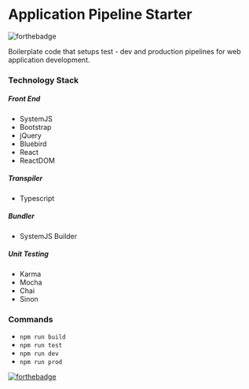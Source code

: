 # Application Pipeline Starter

![forthebadge](http://forthebadge.com/images/badges/makes-people-smile.svg)

Boilerplate code that setups test - dev and production pipelines for web application development.

### Technology Stack

##### Front End
* SystemJS
* Bootstrap
* jQuery
* Bluebird
* React
* ReactDOM

##### Transpiler
* Typescript

##### Bundler
* SystemJS Builder

##### Unit Testing
* Karma
* Mocha
* Chai
* Sinon

### Commands

* ```npm run build```
* ```npm run test```
* ```npm run dev```
* ```npm run prod```

[![forthebadge](http://forthebadge.com/images/badges/built-with-love.svg)](http://nahuel.io)
